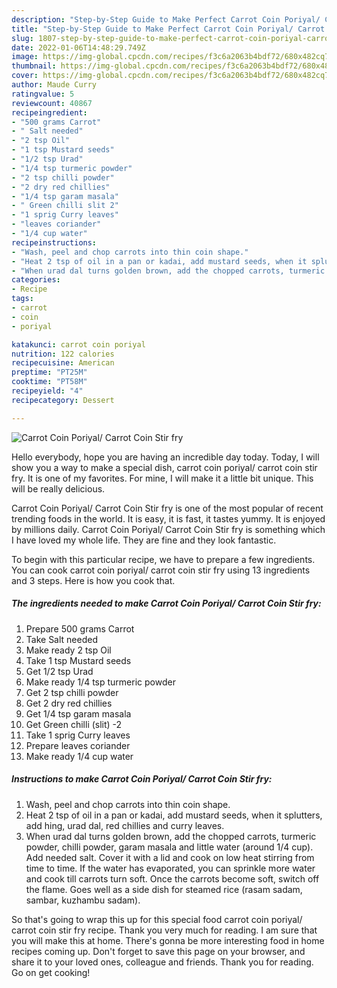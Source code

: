 ```yaml
---
description: "Step-by-Step Guide to Make Perfect Carrot Coin Poriyal/ Carrot Coin Stir fry"
title: "Step-by-Step Guide to Make Perfect Carrot Coin Poriyal/ Carrot Coin Stir fry"
slug: 1807-step-by-step-guide-to-make-perfect-carrot-coin-poriyal-carrot-coin-stir-fry
date: 2022-01-06T14:48:29.749Z
image: https://img-global.cpcdn.com/recipes/f3c6a2063b4bdf72/680x482cq70/carrot-coin-poriyal-carrot-coin-stir-fry-recipe-main-photo.jpg
thumbnail: https://img-global.cpcdn.com/recipes/f3c6a2063b4bdf72/680x482cq70/carrot-coin-poriyal-carrot-coin-stir-fry-recipe-main-photo.jpg
cover: https://img-global.cpcdn.com/recipes/f3c6a2063b4bdf72/680x482cq70/carrot-coin-poriyal-carrot-coin-stir-fry-recipe-main-photo.jpg
author: Maude Curry
ratingvalue: 5
reviewcount: 40867
recipeingredient:
- "500 grams Carrot"
- " Salt needed"
- "2 tsp Oil"
- "1 tsp Mustard seeds"
- "1/2 tsp Urad"
- "1/4 tsp turmeric powder"
- "2 tsp chilli powder"
- "2 dry red chillies"
- "1/4 tsp garam masala"
- " Green chilli slit 2"
- "1 sprig Curry leaves"
- "leaves coriander"
- "1/4 cup water"
recipeinstructions:
- "Wash, peel and chop carrots into thin coin shape."
- "Heat 2 tsp of oil in a pan or kadai, add mustard seeds, when it splutters, add hing, urad dal, red chillies and curry leaves."
- "When urad dal turns golden brown, add the chopped carrots, turmeric powder, chilli powder, garam masala and little water (around 1/4 cup). Add needed salt. Cover it with a lid and cook on low heat stirring from time to time. If the water has evaporated, you can sprinkle more water and cook till carrots turn soft. Once the carrots become soft, switch off the flame. Goes well as a side dish for steamed rice (rasam sadam, sambar, kuzhambu sadam)."
categories:
- Recipe
tags:
- carrot
- coin
- poriyal

katakunci: carrot coin poriyal 
nutrition: 122 calories
recipecuisine: American
preptime: "PT25M"
cooktime: "PT58M"
recipeyield: "4"
recipecategory: Dessert

---
```



![Carrot Coin Poriyal/ Carrot Coin Stir fry](https://img-global.cpcdn.com/recipes/f3c6a2063b4bdf72/680x482cq70/carrot-coin-poriyal-carrot-coin-stir-fry-recipe-main-photo.jpg)

Hello everybody, hope you are having an incredible day today. Today, I will show you a way to make a special dish, carrot coin poriyal/ carrot coin stir fry. It is one of my favorites. For mine, I will make it a little bit unique. This will be really delicious.

Carrot Coin Poriyal/ Carrot Coin Stir fry is one of the most popular of recent trending foods in the world. It is easy, it is fast, it tastes yummy. It is enjoyed by millions daily. Carrot Coin Poriyal/ Carrot Coin Stir fry is something which I have loved my whole life. They are fine and they look fantastic.




To begin with this particular recipe, we have to prepare a few ingredients. You can cook carrot coin poriyal/ carrot coin stir fry using 13 ingredients and 3 steps. Here is how you cook that.

<!--inarticleads1-->

##### The ingredients needed to make Carrot Coin Poriyal/ Carrot Coin Stir fry:

1. Prepare 500 grams Carrot
1. Take  Salt needed
1. Make ready 2 tsp Oil
1. Take 1 tsp Mustard seeds
1. Get 1/2 tsp Urad
1. Make ready 1/4 tsp turmeric powder
1. Get 2 tsp chilli powder
1. Get 2 dry red chillies
1. Get 1/4 tsp garam masala
1. Get  Green chilli (slit) -2
1. Take 1 sprig Curry leaves
1. Prepare leaves coriander
1. Make ready 1/4 cup water




<!--inarticleads2-->

##### Instructions to make Carrot Coin Poriyal/ Carrot Coin Stir fry:

1. Wash, peel and chop carrots into thin coin shape.
1. Heat 2 tsp of oil in a pan or kadai, add mustard seeds, when it splutters, add hing, urad dal, red chillies and curry leaves.
1. When urad dal turns golden brown, add the chopped carrots, turmeric powder, chilli powder, garam masala and little water (around 1/4 cup). Add needed salt. Cover it with a lid and cook on low heat stirring from time to time. If the water has evaporated, you can sprinkle more water and cook till carrots turn soft. Once the carrots become soft, switch off the flame. Goes well as a side dish for steamed rice (rasam sadam, sambar, kuzhambu sadam).




So that's going to wrap this up for this special food carrot coin poriyal/ carrot coin stir fry recipe. Thank you very much for reading. I am sure that you will make this at home. There's gonna be more interesting food in home recipes coming up. Don't forget to save this page on your browser, and share it to your loved ones, colleague and friends. Thank you for reading. Go on get cooking!
